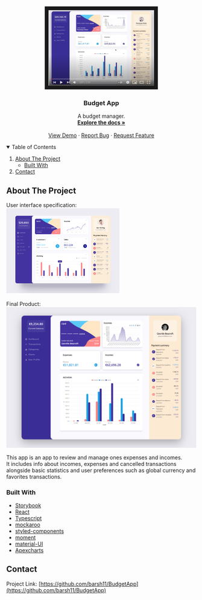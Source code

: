 <!-- PROJECT LOGO -->
<br />
<p align="center">
  
   <p align="center">
<a align="center" href="https://youtu.be/Me7sLCb8tiM" target="_blank"><img display="block" src="https://github.com/barsh11/BudgetApp/blob/main/budgetapppics/Video.png" 
alt="App Video" width="280" height="200" textAlign="center" border="10"/></a>
  </p>

  <h3 align="center">Budget App</h3>

  <p align="center">
    A budget manager.
    <br />
    <a href="https://github.com/barsh11/BudgetApp"><strong>Explore the docs »</strong></a>
    <br />
    <br />
    <a href="https://barsh11.github.io/BudgetApp">View Demo</a>
    ·
    <a href="https://github.com/barsh11/BudgetApp/issues">Report Bug</a>
    ·
    <a href="https://github.com/barsh11/BudgetApp/issues">Request Feature</a>
  </p>
</p>

<!-- TABLE OF CONTENTS -->
<details open="open">
  <summary>Table of Contents</summary>
  <ol>
    <li>
      <a href="#about-the-project">About The Project</a>
      <ul>
        <li><a href="#built-with">Built With</a></li>
      </ul>
    </li>
    <li><a href="#contact">Contact</a></li>
  </ol>
</details>

<!-- ABOUT THE PROJECT -->

## About The Project

User interface specification:<br />
<img src="https://github.com/barsh11/BudgetApp/blob/main/budgetapppics/UI.jpg?raw=true" width="300px" />
<br /><br />
Final Product:<br />
<img src="https://github.com/barsh11/BudgetApp/blob/main/budgetapppics/budgetapp.png?raw=true" width="800px" />

This app is an app to review and manage ones expenses and incomes.<br/> It includes info about incomes, expenses and cancelled transactions alongside basic statistics and user preferences such as global currency and favorites transactions.

### Built With

- [Storybook](https://storybook.js.org/)
- [React](https://reactjs.org/)
- [Typescript](https://reactjs.org/)
- [mockaroo](https://www.mockaroo.com/)
- [styled-components](https://styled-components.com/)
- [moment](https://momentjs.com/)
- [material-UI](https://material-ui.com/)
- [Apexcharts](https://apexcharts.com/)

<!-- CONTACT -->

## Contact

Project Link: [https://github.com/barsh11/BudgetApp](https://github.com/barsh11/BudgetApp)

<!-- MARKDOWN LINKS & IMAGES -->
<!-- https://www.markdownguide.org/basic-syntax/#reference-style-links -->

[contributors-shield]: https://img.shields.io/github/contributors/othneildrew/Best-README-Template.svg?style=for-the-badge
[contributors-url]: https://github.com/othneildrew/Best-README-Template/graphs/contributors
[forks-shield]: https://img.shields.io/github/forks/othneildrew/Best-README-Template.svg?style=for-the-badge
[forks-url]: https://github.com/othneildrew/Best-README-Template/network/members
[stars-shield]: https://img.shields.io/github/stars/othneildrew/Best-README-Template.svg?style=for-the-badge
[stars-url]: https://github.com/othneildrew/Best-README-Template/stargazers
[issues-shield]: https://img.shields.io/github/issues/othneildrew/Best-README-Template.svg?style=for-the-badge
[issues-url]: https://github.com/othneildrew/Best-README-Template/issues
[license-shield]: https://img.shields.io/github/license/othneildrew/Best-README-Template.svg?style=for-the-badge
[license-url]: https://github.com/othneildrew/Best-README-Template/blob/master/LICENSE.txt
[linkedin-shield]: https://img.shields.io/badge/-LinkedIn-black.svg?style=for-the-badge&logo=linkedin&colorB=555
[linkedin-url]: https://linkedin.com/in/othneildrew
[product-screenshot]: images/screenshot.png
